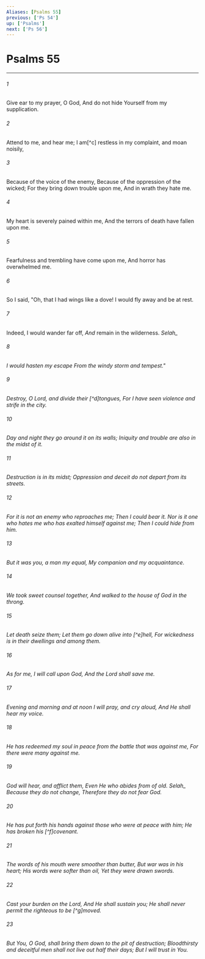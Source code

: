 ```yaml
---
Aliases: [Psalms 55]
previous: ['Ps 54']
up: ['Psalms']
next: ['Ps 56']
---
```

# Psalms 55

***


###### 1 
Give ear to my prayer, O God, And do not hide Yourself from my supplication. 

###### 2 
Attend to me, and hear me; I am[^c] restless in my complaint, and moan noisily, 

###### 3 
Because of the voice of the enemy, Because of the oppression of the wicked; For they bring down trouble upon me, And in wrath they hate me. 

###### 4 
My heart is severely pained within me, And the terrors of death have fallen upon me. 

###### 5 
Fearfulness and trembling have come upon me, And horror has overwhelmed me. 

###### 6 
So I said, "Oh, that I had wings like a dove! I would fly away and be at rest. 

###### 7 
Indeed, I would wander far off, _And_ remain in the wilderness. <i class="selah">Selah_ 

###### 8 
I would hasten my escape From the windy storm _and_ tempest." 

###### 9 
Destroy, O Lord, _and_ divide their [^d]tongues, For I have seen violence and strife in the city. 

###### 10 
Day and night they go around it on its walls; Iniquity and trouble _are_ also in the midst of it. 

###### 11 
Destruction _is_ in its midst; Oppression and deceit do not depart from its streets. 

###### 12 
For _it is_ not an enemy _who_ reproaches me; Then I could bear _it._ Nor _is it_ one _who_ hates me who has exalted _himself_ against me; Then I could hide from him. 

###### 13 
But _it was_ you, a man my equal, My companion and my acquaintance. 

###### 14 
We took sweet counsel together, _And_ walked to the house of God in the throng. 

###### 15 
Let death seize them; Let them go down alive into [^e]hell, For wickedness _is_ in their dwellings _and_ among them. 

###### 16 
As for me, I will call upon God, And the Lord shall save me. 

###### 17 
Evening and morning and at noon I will pray, and cry aloud, And He shall hear my voice. 

###### 18 
He has redeemed my soul in peace from the battle _that was_ against me, For there were many against me. 

###### 19 
God will hear, and afflict them, Even He who abides from of old. <i class="selah">Selah_ Because they do not change, Therefore they do not fear God. 

###### 20 
He has put forth his hands against those who were at peace with him; He has broken his [^f]covenant. 

###### 21 
_The words_ of his mouth were smoother than butter, But war _was_ in his heart; His words were softer than oil, Yet they _were_ drawn swords. 

###### 22 
Cast your burden on the Lord, And He shall sustain you; He shall never permit the righteous to be [^g]moved. 

###### 23 
But You, O God, shall bring them down to the pit of destruction; Bloodthirsty and deceitful men shall not live out half their days; But I will trust in You.
